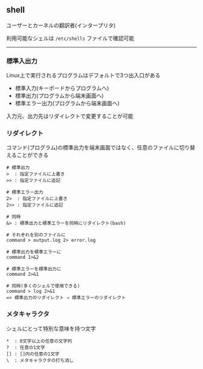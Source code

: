 ## shell
ユーザーとカーネルの翻訳者(インタープリタ)

利用可能なシェルは `/etc/shells` ファイルで確認可能

---

### 標準入出力
Linux上で実行されるプログラムはデフォルトで3つ出入口がある

- 標準入力(キーボードからプログラムへ)
- 標準出力(プログラムから端末画面へ)
- 標準エラー出力(プログラムから端末画面へ)

入力元、出力先はリダイレクトで変更することが可能

### リダイレクト
コマンド(プログラム)の標準出力を端末画面ではなく、任意のファイルに切り替えることができる

```
# 標準出力
>  : 指定ファイルに上書き
>> : 指定ファイルに追記

# 標準エラー出力
2>  : 指定ファイルに上書き
2>> : 指定ファイルに追記

# 同時
&> : 標準出力と標準エラーを同時にリダイレクト(bash)

# それぞれを別のファイルに
command > output.log 2> error.log

# 標準出力を標準エラーに
command 1>&2

# 標準エラーを標準出力に
command 2>&1

# 同時(多くのシェルで使用できる)
command > log 2>&1
=> 標準出力のリダイレクト → 標準エラーのリダイレクト
```
### メタキャラクタ
シェルにとって特別な意味を持つ文字
```
*  : 0文字以上の任意の文字列
?  : 任意の1文字
[] : []内の任意の1文字
\  : メタキャラクタの打ち消し
```

